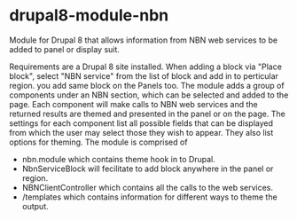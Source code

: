 # drupal8-module-nbn
Module for Drupal 8 that allows information from NBN web services to be added to panel or display suit.

Requirements are a Drupal 8 site installed. When adding a block via "Place block", select "NBN service" from the list of block and add in to perticular region. you add same block on the Panels too. The module adds a group of components under an NBN section, which can be selected and added to the page. Each component will make calls to NBN web services and the returned results are themed and presented in the panel or on the page. The settings for each component list all possible fields that can be displayed from which the user may select those they wish to appear. They also list options for theming. The module is comprised of

- nbn.module which contains theme hook in to Drupal. 
- NbnServiceBlock will fecilitate to add block anywhere in the panel or region.
- NBNClientController which contains all the calls to the web services. 
- /templates which contains information for different ways to theme the output.
